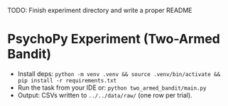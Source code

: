  TODO: Finish experiment directory and write a proper README
# PsychoPy Experiment (Two-Armed Bandit)

- Install deps: `python -m venv .venv && source .venv/bin/activate && pip install -r requirements.txt`
- Run the task from your IDE or: `python two_armed_bandit/main.py`
- Output: CSVs written to `../../data/raw/` (one row per trial).
